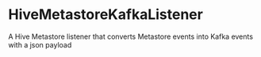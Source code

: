 # HiveMetastoreKafkaListener
A Hive Metastore listener that converts Metastore events into Kafka events with a json payload

